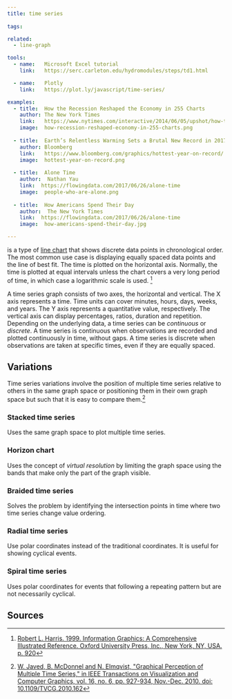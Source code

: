 ```yaml
---
title: time series
  
tags:

related:
  - line-graph

tools:
  - name:   Microsoft Excel tutorial
    link:   https://serc.carleton.edu/hydromodules/steps/td1.html

  - name:   Plotly
    link:   https://plot.ly/javascript/time-series/

examples:
  - title:  How the Recession Reshaped the Economy in 255 Charts
    author: The New York Times
    link:   https://www.nytimes.com/interactive/2014/06/05/upshot/how-the-recession-reshaped-the-economy-in-255-charts.html
    image:  how-recession-reshaped-economy-in-255-charts.png
    
  - title:  Earth’s Relentless Warming Sets a Brutal New Record in 2017
    author: Bloomberg
    link:   https://www.bloomberg.com/graphics/hottest-year-on-record/
    image:  hottest-year-on-record.png
    
  - title:  Alone Time
    author:  Nathan Yau
    link:  https://flowingdata.com/2017/06/26/alone-time
    image:  people-who-are-alone.png
  
  - title:  How Americans Spend Their Day
    author:  The New York Times
    link:  https://flowingdata.com/2017/06/26/alone-time
    image:  how-americans-spend-their-day.jpg

---
```


is a type of [line chart](/line-chart) that shows discrete data points in chronological order. The most common use case is displaying equally spaced data points and the line of best fit. The time is plotted on the horizontal axis. Normally, the time is plotted at equal intervals unless the chart covers a very long period of time, in which case a logarithmic scale is used. [^harris]

<!--more-->
A time series graph consists of two axes, the horizontal and vertical. The X axis represents a time. Time units can cover minutes, hours, days, weeks, and years. The Y axis represents a quantitative value, respectively. The vertical axis can display percentages, ratios, duration and repetition.
Depending on the underlying data, a time series can be *continuous* or *discrete*. A time series is continuous when observations are recorded and plotted continuously in time, without gaps. A time series is discrete when observations are taken at specific times, even if they are equally spaced. 

## Variations
Time series variations involve the position of multiple time series relative to others in the same graph space or positioning them in their own graph space but such that it is easy to compare them.[^javed]
### Stacked time series
Uses the same graph space to plot multiple time series.
### Horizon chart
Uses the concept of *virtual resolution* by limiting the graph space using the bands that make only the part of the graph visible.
### Braided time series 
Solves the problem by identifying the intersection points in time where two time series change value ordering.

### Radial time series
Use polar coordinates instead of the traditional coordinates. It is useful for showing cyclical events.

### Spiral time series
Uses polar coordinates for events that following a repeating pattern but are not necessarily cyclical.

## Sources
[^harris]:[Robert L. Harris. 1999. Information Graphics: A Comprehensive Illustrated Reference. Oxford University Press, Inc., New York, NY, USA. p. 920](https://books.google.com/books?id=LT1RXREvkGIC&printsec=frontcover&source=gbs_ViewAPI&redir_esc=y#v=onepage&q&f=false)
[^javed]: [W. Javed, B. McDonnel and N. Elmqvist, "Graphical Perception of Multiple Time Series," in IEEE Transactions on Visualization and Computer Graphics, vol. 16, no. 6, pp. 927-934, Nov.-Dec. 2010.
 doi: 10.1109/TVCG.2010.162](https://engineering.purdue.edu/~elm/projects/multilinevis/multilinevis.pdf)
